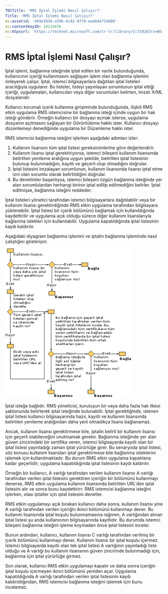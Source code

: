 ```yaml
---
TOCTitle: 'RMS İptal İşlemi Nasıl Çalışır?'
Title: 'RMS İptal İşlemi Nasıl Çalışır?'
ms:assetid: '469e3938-a59b-4c92-9779-ead64e724d00'
ms:contentKeyID: 18125076
ms:mtpsurl: 'https://technet.microsoft.com/tr-tr/library/Cc720263(v=WS.10)'
---
```


RMS İptal İşlemi Nasıl Çalışır?
===============================

İptal işlemi, bağlanma isteğinde iptal edilen bir varlık bulunduğunda, kullanıcının içeriği kullanmasını sağlayan işlem olan bağlanma işlemini önleyerek çalışır. İptal, istemci bilgisayarlara dağıtılan iptal listeleri aracılığıyla uygulanır. Bu listeler, listeyi yayınlayan sorumlunun iptal ettiği içeriği, uygulamaları, kullanıcıları veya diğer sorumluları belirten, imzalı XrML dosyalarıdır.

Kullanıcı korumalı içerik kullanma girişiminde bulunduğunda, ilişkili RMS etkin uygulama RMS istemcisine bir bağlanma isteği içinde uygun bir hak isteği gönderir. Örneğin kullanıcı bir dosyayı açmak isterse, uygulama dosyanın açılmasını sağlayan bir Görüntüleme hakkı ister. Kullanıcı dosyayı düzenlemeyi denediğinde uygulama bir Düzenleme hakkı ister.

RMS istemcisi bağlanma isteğini işlerken aşağıdaki adımları izler:

1.  Kullanım lisansını tüm iptal listesi gereksinimlerine göre değerlendirir.
2.  Kullanım lisansı iptal gerektiriyorsa, istemci bileşeni kullanım lisansında belirtilen yenileme aralığına uygun şekilde, belirtilen iptal listesinin bulunup bulunmadığını, kayıtlı ve geçerli olup olmadığını doğrular.
3.  İptal listesini imzalayan sorumlunun, kullanım lisansında lisansı iptal etme izni olan sorumlu olarak belirtildiğini doğrular.
4.  Bu denetimler başarılıysa, istemci bileşeni özgün bağlanma isteğinde yer alan sorumlulardan herhangi birinin iptal edilip edilmediğini belirler. İptal edilmişse, bağlanma isteğini reddeder.

İptal listeleri yönetici tarafından istemci bilgisayarlara dağıtılabilir veya bir kullanım lisansı gerektirdiğinde RMS etkin uygulama tarafından bilgisayara yüklenebilir. İptal listesi bir içerik bölümünü bağlamak için kullanıldığında kaydettirilir ve uygulama açık olduğu sürece diğer kullanım lisanslarıyla bağlanma istekleri için kullanılabilir. Uygulama kapatıldığında iptal listesinin kaydı kaldırılır.

Aşağıdaki diyagram bağlanma işlemini ve iptalin bağlanma işleminde nasıl çalıştığını gösteriyor.

![](/security-updates/images/Cc720263.81aa2d70-d261-49ad-b446-96a2eddba1a5(WS.10).gif)

İptal isteğe bağlıdır. RMS yöneticisi, kuruluşun bir veya daha fazla hak ilkesi şablonunda belirterek iptal isteğinde bulunabilir. İptal gerektiğinde, istenen iptal listesi kullanıcı bilgisayarında hazır, kayıtlı ve kullanım lisansında belirtilen yenileme aralığından daha yeni olmadıkça lisans bağlanamaz.

Ancak, kullanım lisansı gerektirmese bile, iptalin belirli bir kullanım lisansı için geçerli olabileceğini unutmamak gerekir. Bağlanma isteğinde yer alan güven zincirindeki bir sertifika veren, istemci bilgisayarda kayıtlı olan bir iptal listesi yayınladığı zaman iptal yürürlüğe girer. Bu senaryoda iptal listesi, söz konusu kullanım lisansları iptal gerektirmese bile bağlanma isteklerini işlemek için kullanılmaktadır. Bu durum RMS etkin uygulama kapatılana kadar geçerlidir; uygulama kapatıldığında iptal listesinin kaydı kaldırılır.

Örneğin bir kullanıcı, A varlığı tarafından verilen kullanım lisansı A varlığı tarafından verilen iptal listesini gerektiren içeriğin bir bölümünü kullanmayı denerse, RMS etkin uygulama kullanım lisansında belirtilen URL'den iptal listesini alır ve sonra bunu kaydettirirr. RMS istemcisi bağlanma isteğini işlerken, olası iptaller için iptal listesini denetler.

RMS etkin uygulamayı açık bırakan kullanıcı daha sonra, kullanım lisansı yine A varlığı tarafından verilen içeriğin ikinci bölümünü kullanmayı dener. Bu kullanım lisansında iptal koşulu bulunmamasına rağmen, A varlığından alınan iptal listesi şu anda kullanıcının bilgisayarında kayıtlıdır. Bu durumda istemci bileşeni bağlanma isteğini işleme koymadan önce iptal listesini inceler.

Bunun ardından, kullanıcı, kullanım lisansı C varlığı tarafından verilmiş bir içerik bölümünü kullanmayı dener. Kullanım lisansı bir iptal koşulu içermez. İstemci bilgisayarda kayıtlı olan tek iptal listesi A varlığının yayınladığı liste olduğu ve A varlığı bu kullanım lisansının güven zincirinde bulunmadığı için, bağlanma için iptal yürürlüğe girmez.

Son olarak, kullanıcı RMS etkin uygulamayı kapatır ve daha sonra içeriğin iptal koşulu içermeyen ikinci bölümünü yeniden açar. Uygulama kapatıldığında A varlığı tarafından verilen iptal listesinin kaydı kaldırıldığından, RMS istemcisi bağlanma isteğini işlemek için bunu incelemez.
